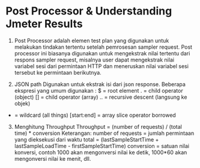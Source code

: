 # Post Processor & Understanding Jmeter Results
1. Post Processor adalah elemen test plan yang digunakan untuk melakukan tindakan tertentu setelah pemrosesan  sampler request. Post processor ini biasanya digunakan untuk mengekstrak nilai tertentu dari respons sampler request, misalnya user dapat mengekstrak nilai variabel sesi dari permintaan HTTP dan meneruskan nilai variabel sesi tersebut ke permintaan berikutnya.

2. JSON path Digunakan untuk ekstrak isi dari json response. Beberapa ekspresi yang umum digunakan :
$ = root element
. = child operator (object)
[] = child operator (array)
.. = recursive descent (langsung ke objek)
* = wildcard (all things)
[start:end] = array slice operator borrowed

3. Menghitung Throughput 
Throughput = (number of requests) / (total time) * conversion
Keterangan: 
number of requests = jumlah permintaan yang dieksekusi dari waktu total = (lastSampleStartTime + lastSampleLoadTime - firstSampleStartTime) 
conversion = satuan nilai konversi, contoh 1000 akan mengonversi nilai ke detik, 1000*60 akan mengonversi nilai ke menit, dll.